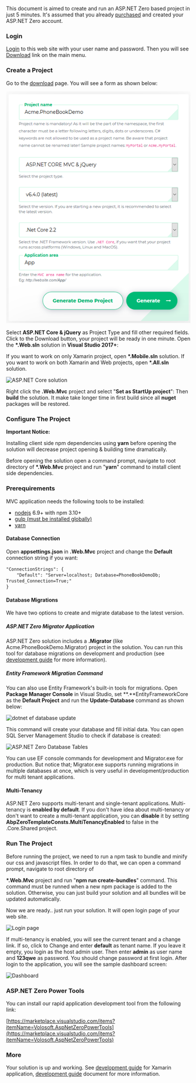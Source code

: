 This document is aimed to create and run an ASP.NET Zero based project
in just 5 minutes. It's assumed that you already [purchased](/Prices)
and created your ASP.NET Zero account.

### Login

[Login](/Account/Login) to this web site with your user name and
password. Then you will see [Download](/Download) link on the main menu.

### Create a Project

Go to the [download](/Download) page. You will see a form as shown
below:

<img src="images/download-core-jquery-2.png" alt="Create project" class="img-thumbnail" />

Select **ASP.NET Core & jQuery** as Project Type and fill other required
fields. Click to the Download button, your project will be ready in one
minute. Open the **\*.Web.sln** solution in **Visual Studio 2017+**:

If you want to work on only Xamarin project, open **\*.Mobile.sln**
solution. If you want to work on both Xamarin and Web projects, open
**\*.All.sln** solution.

<img src="images/solution-overall-core-5.png" alt="ASP.NET Core solution" class="img-thumbnail" />

Right click the **.Web.Mvc** project and select "**Set as StartUp
project**": Then **build** the solution. It make take longer time in
first build since all **nuget** packages will be restored.

### Configure The Project

**Important Notice:**  

Installing client side npm dependencies using **yarn** before opening
the solution will decrease project opening & building time dramatically.

Before opening the solution open a command prompt, navigate to root
directory of **\*.Web.Mvc** project and run "**yarn**" command to
install client side dependencies.

### Prerequirements

MVC application needs the following tools to be installed:

-   [nodejs](https://nodejs.org/en/download/) 6.9+ with npm 3.10+
-   [gulp (must be installed
    globally)](https://www.npmjs.com/package/gulp)
-   [yarn](https://yarnpkg.com/)

#### Database Connection

Open **appsettings.json** in **.Web.Mvc** project and change the
**Default** connection string if you want:

    "ConnectionStrings": {
        "Default": "Server=localhost; Database=PhoneBookDemoDb; Trusted_Connection=True;"
    }

#### Database Migrations

We have two options to create and migrate database to the latest
version.

##### ASP.NET Zero Migrator Application

ASP.NET Zero solution includes a **.Migrator** (like Acme.PhoneBookDemo.Migrator) project in the solution. You can run this tool for database migrations on development and production (see [development guide](Development-Guide-Core.md) for more information).

##### Entity Framework Migration Command

You can also use Entity Framework's built-in tools for migrations. Open
**Package Manager Console** in Visual Studio, set
**.**EntityFrameworkCore as the **Default Project** and run the
**Update-Database** command as shown below: 

<img src="images/update-database-ef-core.png" alt="dotnet ef database update" class="img-thumbnail" />

This command will create your database and fill initial data. You can
open SQL Server Management Studio to check if database is created:

<img src="images/created-database-tables-4.png" alt="ASP.NET Zero Database Tables" class="img-thumbnail" />

You can use EF console commands for development and Migrator.exe for
production. But notice that; Migrator.exe supports running migrations in
multiple databases at once, which is very useful in
development/production for multi tenant applications.

#### Multi-Tenancy

ASP.NET Zero supports multi-tenant and single-tenant applications.
Multi-tenancy is **enabled by default**. If you don't have idea about
multi-tenancy or don't want to create a multi-tenant application, you
can **disable** it by setting
**AbpZeroTemplateConsts.MultiTenancyEnabled** to false in the
.Core.Shared project.

### Run The Project

Before running the project, we need to run a npm task to bundle and minify our
css and javascript files. In order to do that, we can open a command prompt, navigate to root directory of

**\*.Web.Mvc** project and run "**npm run create-bundles**" command. This command must be runned when a new npm package is added to the solution. Otherwise, you can just build your solution and all bundles will be updated automatically.

Now we are ready.. just run your solution. It will open login page of
your web site.

<img src="images/login-screen-3.png" alt="Login page" class="img-thumbnail" />

If multi-tenancy is enabled, you will see the current tenant and a
change link. If so, click to Change and enter **default** as tenant
name. If you leave it empty, you login as the host admin user. Then
enter **admin** as user name and **123qwe** as password. You should
change password at first login. After login to the application, you will
see the sample dashboard screen:

<img src="images/dashboardV3.png" alt="Dashboard" class="img-thumbnail" width="1235" height="965" />

### ASP.NET Zero Power Tools

You can install our rapid application development tool from the following link:

[https://marketplace.visualstudio.com/items?itemName=Volosoft.AspNetZeroPowerTools](https://marketplace.visualstudio.com/items?itemName=Volosoft.AspNetZeroPowerTools)

### More

Your solution is up and working. See [<span class="text-primary">development guide</span>](Development-Guide-Xamarin.md) for Xamarin application, [<span class="text-primary">development guide</span>](Development-Guide-Core.md) document for more information.
